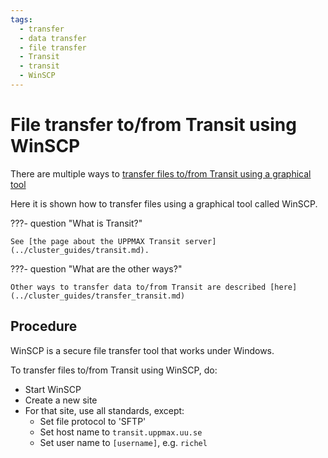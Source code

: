 ```yaml
---
tags:
  - transfer
  - data transfer
  - file transfer
  - Transit
  - transit
  - WinSCP
---
```


# File transfer to/from Transit using WinSCP

There are multiple ways to [transfer files to/from Transit using a graphical tool](../cluster_guides/transit_file_transfer_using_gui.md)

Here it is shown how to transfer files using a graphical tool called WinSCP.

???- question "What is Transit?"

    See [the page about the UPPMAX Transit server](../cluster_guides/transit.md).

???- question "What are the other ways?"

    Other ways to transfer data to/from Transit are described [here](../cluster_guides/transfer_transit.md)

## Procedure

WinSCP is a secure file transfer tool that works under Windows.

To transfer files to/from Transit using WinSCP, do:

- Start WinSCP
- Create a new site
- For that site, use all standards, except:
    - Set file protocol to 'SFTP'
    - Set host name to `transit.uppmax.uu.se`
    - Set user name to `[username]`, e.g. `richel`

